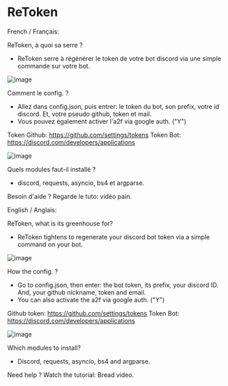 # ReToken

French / Français:

ReToken, à quoi sa serre ?
- ReToken serre à régénérer le token de votre bot discord via une simple commande sur votre bot.

![image](https://user-images.githubusercontent.com/97704518/185821484-d6314963-927c-4f8b-b3c8-c0a462a7e411.png)

Comment le config. ?
- Allez dans config.json, puis entrer: le token du bot, son prefix, votre id discord. Et, votre pseudo github, token et mail.
- Vous pouvez également activer l'a2f via google auth. ("Y")

Token Github: https://github.com/settings/tokens
Token Bot: https://discord.com/developers/applications

![image](https://user-images.githubusercontent.com/97704518/185821363-3a0349c5-7bb7-4e88-877f-d9021d33bdb1.png)

Quels modules faut-il installé ?
- discord, requests, asyncio, bs4 et argparse.

Besoin d'aide ? Regarde le tuto:
vidéo pain.

English / Anglais:

ReToken, what is its greenhouse for?
- ReToken tightens to regenerate your discord bot token via a simple command on your bot.

![image](https://user-images.githubusercontent.com/97704518/185821484-d6314963-927c-4f8b-b3c8-c0a462a7e411.png)

How the config. ?
- Go to config.json, then enter: the bot token, its prefix, your discord ID. And, your github nickname, token and email.
- You can also activate the a2f via google auth. ("Y")

Github token: https://github.com/settings/tokens
Token Bot: https://discord.com/developers/applications

![image](https://user-images.githubusercontent.com/97704518/185821363-3a0349c5-7bb7-4e88-877f-d9021d33bdb1.png)

Which modules to install?
- Discord, requests, asyncio, bs4 and argparse.

Need help ? Watch the tutorial:
Bread video.
